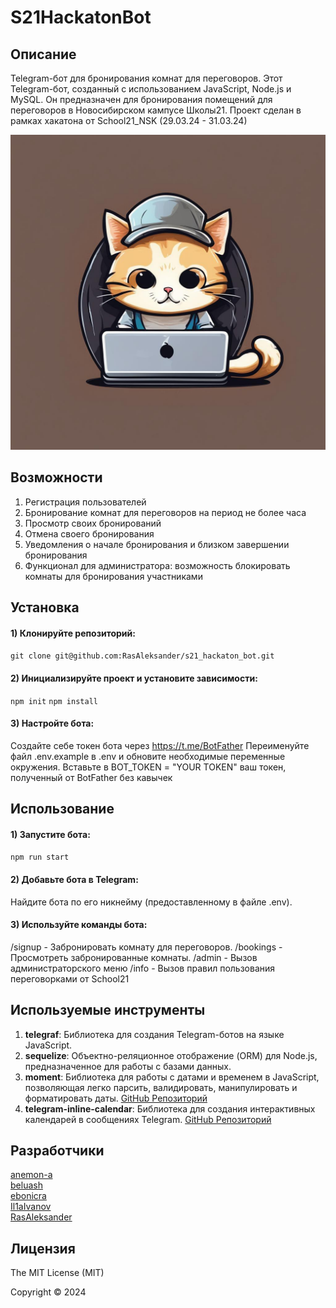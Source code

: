 # S21HackatonBot

## Описание

Telegram-бот для бронирования комнат для переговоров. Этот Telegram-бот, созданный с использованием JavaScript, Node.js и MySQL. Он предназначен для бронирования помещений для переговоров в Новосибирском кампусе Школы21. Проект сделан в рамках хакатона от School21_NSK (29.03.24 - 31.03.24)

![Логотип](/images/logo.jpeg)

## Возможности 
1) Регистрация пользователей
2) Бронирование комнат для переговоров на период не более часа
3) Просмотр своих бронирований
4) Отмена своего бронирования
5) Уведомления о начале бронирования и близком завершении бронирования
6) Функционал для администратора: возможность блокировать комнаты для бронирования участниками
## Установка

#### 1) Клонируйте репозиторий:
`git clone git@github.com:RasAleksander/s21_hackaton_bot.git`

#### 2) Инициализируйте проект и установите зависимости:
`npm init`
`npm install`

#### 3) Настройте бота:
Создайте себе токен бота через https://t.me/BotFather
Переименуйте файл .env.example в .env и обновите необходимые переменные окружения.
Вставьте в BOT_TOKEN = "YOUR TOKEN" ваш токен, полученный от BotFather без кавычек

## Использование
#### 1) Запустите бота:
`npm run start`

#### 2) Добавьте бота в Telegram:
Найдите бота по его никнейму (предоставленному в файле .env).

#### 3) Используйте команды бота:
/signup - Забронировать комнату для переговоров.
/bookings - Просмотреть забронированные комнаты.
/admin - Вызов администраторского меню
/info - Вызов правил пользования переговорками от School21

## Используемые инструменты

1. **telegraf**: Библиотека для создания Telegram-ботов на языке JavaScript.
2. **sequelize**: Объектно-реляционное отображение (ORM) для Node.js, предназначенное для работы с базами данных.
3. **moment**: Библиотека для работы с датами и временем в JavaScript, позволяющая легко парсить, валидировать, манипулировать и форматировать даты. [GitHub Репозиторий](https://github.com/VDS13/telegram-inline-calendar)
4. **telegram-inline-calendar**: Библиотека для создания интерактивных календарей в сообщениях Telegram. [GitHub Репозиторий](https://github.com/VDS13/telegram-inline-calendar)

## Разработчики

[anemon-a](https://github.com/anemon-a)\
[beluash](https://github.com/beluash)\
[ebonicra](https://github.com/ebonicra)\
[Il1aIvanov](https://github.com/Il1aIvanov)\
[RasAleksander](https://github.com/RasAleksander)


## Лицензия

The MIT License (MIT)

Copyright © 2024
